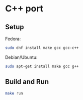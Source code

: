 # C++ port

## Setup

Fedora:

```bash
sudo dnf install make gcc gcc-c++
```

Debian/Ubuntu:

```bash
sudo apt-get install make gcc g++
```

## Build and Run

```bash
make run
```
